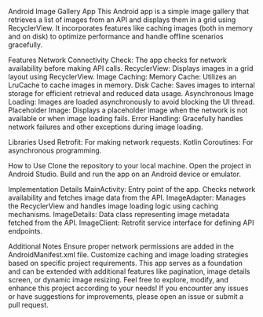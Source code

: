 Android Image Gallery App
This Android app is a simple image gallery that retrieves a list of images from an API and displays them in a grid using RecyclerView. It incorporates features like caching images (both in memory and on disk) to optimize performance and handle offline scenarios gracefully.

Features
Network Connectivity Check: The app checks for network availability before making API calls.
RecyclerView: Displays images in a grid layout using RecyclerView.
Image Caching:
Memory Cache: Utilizes an LruCache to cache images in memory.
Disk Cache: Saves images to internal storage for efficient retrieval and reduced data usage.
Asynchronous Image Loading: Images are loaded asynchronously to avoid blocking the UI thread.
Placeholder Image: Displays a placeholder image when the network is not available or when image loading fails.
Error Handling: Gracefully handles network failures and other exceptions during image loading.


Libraries Used
Retrofit: For making network requests.
Kotlin Coroutines: For asynchronous programming.


How to Use
Clone the repository to your local machine.
Open the project in Android Studio.
Build and run the app on an Android device or emulator.


Implementation Details
MainActivity: Entry point of the app. Checks network availability and fetches image data from the API.
ImageAdapter: Manages the RecyclerView and handles image loading logic using caching mechanisms.
ImageDetails: Data class representing image metadata fetched from the API.
ImageClient: Retrofit service interface for defining API endpoints.

Additional Notes
Ensure proper network permissions are added in the AndroidManifest.xml file.
Customize caching and image loading strategies based on specific project requirements.
This app serves as a foundation and can be extended with additional features like pagination, image details screen, or dynamic image resizing.
Feel free to explore, modify, and enhance this project according to your needs! If you encounter any issues or have suggestions for improvements, please open an issue or submit a pull request.

